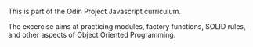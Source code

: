This is part of the Odin Project Javascript curriculum. 

The excercise aims at practicing modules, factory functions, SOLID rules, and other aspects of Object Oriented Programming.
